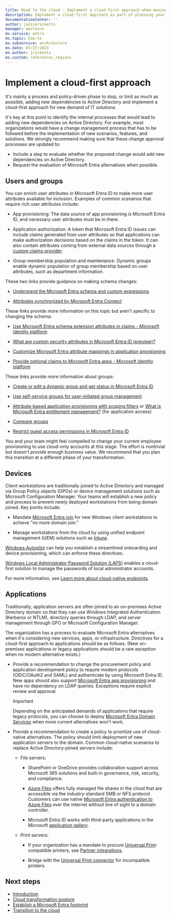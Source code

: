 ```yaml
---
title: Road to the cloud - Implement a cloud-first approach when moving identity and access management from Active Directory to Microsoft Entra ID
description: Implement a cloud-first approach as part of planning your migration of IAM from Active Directory to Microsoft Entra ID.
documentationCenter: ''
author: janicericketts
manager: martinco
ms.service: entra
ms.topic: how-to
ms.subservice: architecture
ms.date: 07/27/2023
ms.author: jricketts
ms.custom: references_regions
---
```

# Implement a cloud-first approach

It's mainly a process and policy-driven phase to stop, or limit as much as possible, adding new dependencies to Active Directory and implement a cloud-first approach for new demand of IT solutions.

It's key at this point to identify the internal processes that would lead to adding new dependencies on Active Directory. For example, most organizations would have a change management process that has to be followed before the implementation of new scenarios, features, and solutions. We strongly recommend making sure that these change approval processes are updated to:

- Include a step to evaluate whether the proposed change would add new dependencies on Active Directory.
- Request the evaluation of Microsoft Entra alternatives when possible.

## Users and groups

You can enrich user attributes in Microsoft Entra ID to make more user attributes available for inclusion. Examples of common scenarios that require rich user attributes include:

* App provisioning: The data source of app provisioning is Microsoft Entra ID, and necessary user attributes must be in there.

* Application authorization: A token that Microsoft Entra ID issues can include claims generated from user attributes so that applications can make authorization decisions based on the claims in the token. It can also contain attributes coming from external data sources through a [custom claims provider](~/identity-platform/custom-claims-provider-overview.md).

* Group membership population and maintenance: Dynamic groups enable dynamic population of group membership based on user attributes, such as department information.

These two links provide guidance on making schema changes:

* [Understand the Microsoft Entra schema and custom expressions](~/identity/hybrid/cloud-sync/concept-attributes.md)

* [Attributes synchronized by Microsoft Entra Connect](~/identity/hybrid/connect/reference-connect-sync-attributes-synchronized.md)

These links provide more information on this topic but aren't specific to changing the schema:

* [Use Microsoft Entra schema extension attributes in claims - Microsoft identity platform](~/identity-platform/schema-extensions.md)

* [What are custom security attributes in Microsoft Entra ID (preview)?](~/fundamentals/custom-security-attributes-overview.md)

* [Customize Microsoft Entra attribute mappings in application provisioning](~/identity/app-provisioning/customize-application-attributes.md)

* [Provide optional claims to Microsoft Entra apps - Microsoft identity platform](~/identity-platform/optional-claims.md)

These links provide more information about groups:

* [Create or edit a dynamic group and get status in Microsoft Entra ID](~/identity/users/groups-create-rule.md)

* [Use self-service groups for user-initiated group management](~/identity/users/groups-self-service-management.md)

* [Attribute-based application provisioning with scoping filters](~/identity/app-provisioning/define-conditional-rules-for-provisioning-user-accounts.md) or [What is Microsoft Entra entitlement management?](~/id-governance/entitlement-management-overview.md) (for application access)

* [Compare groups](/microsoft-365/admin/create-groups/compare-groups)

* [Restrict guest access permissions in Microsoft Entra ID](~/identity/users/users-restrict-guest-permissions.md)

You and your team might feel compelled to change your current employee provisioning to use cloud-only accounts at this stage. The effort is nontrivial but doesn't provide enough business value. We recommend that you plan this transition at a different phase of your transformation.

## Devices

Client workstations are traditionally joined to Active Directory and managed via Group Policy objects (GPOs) or device management solutions such as Microsoft Configuration Manager. Your teams will establish a new policy and process to prevent newly deployed workstations from being domain joined. Key points include:

* Mandate [Microsoft Entra join](~/identity/devices/concept-directory-join.md) for new Windows client workstations to achieve "no more domain join."

* Manage workstations from the cloud by using unified endpoint management (UEM) solutions such as [Intune](/mem/intune/fundamentals/what-is-intune).

[Windows Autopilot](/autopilot/windows-autopilot) can help you establish a streamlined onboarding and device provisioning, which can enforce these directives.

[Windows Local Administrator Password Solution (LAPS)](~/identity/devices/howto-manage-local-admin-passwords.md) enables a cloud-first solution to manage the passwords of local administrator accounts.

For more information, see [Learn more about cloud-native endpoints](/mem/solutions/cloud-native-endpoints/cloud-native-endpoints-overview).

## Applications

Traditionally, application servers are often joined to an on-premises Active Directory domain so that they can use Windows Integrated Authentication (Kerberos or NTLM), directory queries through LDAP, and server management through GPO or Microsoft Configuration Manager.

The organization has a process to evaluate Microsoft Entra alternatives when it's considering new services, apps, or infrastructure. Directives for a cloud-first approach to applications should be as follows. (New on-premises applications or legacy applications should be a rare exception when no modern alternative exists.)

* Provide a recommendation to change the procurement policy and application development policy to require modern protocols (OIDC/OAuth2 and SAML) and authenticate by using Microsoft Entra ID. New apps should also support [Microsoft Entra app provisioning](~/identity/app-provisioning/what-is-hr-driven-provisioning.md) and have no dependency on LDAP queries. Exceptions require explicit review and approval.

  > [!IMPORTANT]
  > Depending on the anticipated demands of applications that require legacy protocols, you can choose to deploy [Microsoft Entra Domain Services](/entra/identity/domain-services/overview) when more current alternatives won't work.

* Provide a recommendation to create a policy to prioritize use of cloud-native alternatives. The policy should limit deployment of new application servers to the domain. Common cloud-native scenarios to replace Active Directory-joined servers include:

   * File servers:

     * SharePoint or OneDrive provides collaboration support across Microsoft 365 solutions and built-in governance, risk, security, and compliance.

     * [Azure Files](/azure/storage/files/storage-files-introduction) offers fully managed file shares in the cloud that are accessible via the industry-standard SMB or NFS protocol. Customers can use native [Microsoft Entra authentication to Azure Files](/azure/virtual-desktop/create-profile-container-azure-ad) over the internet without line of sight to a domain controller.

     * Microsoft Entra ID works with third-party applications in the Microsoft [application gallery](/microsoft-365/enterprise/integrated-apps-and-azure-ads).

   * Print servers:

     * If your organization has a mandate to procure [Universal Print](/universal-print/)-compatible printers, see [Partner integrations](/universal-print/fundamentals/universal-print-partner-integrations).

     * Bridge with the [Universal Print connector](/universal-print/fundamentals/universal-print-connector-overview) for incompatible printers.

## Next steps

* [Introduction](road-to-the-cloud-introduction.md)
* [Cloud transformation posture](road-to-the-cloud-posture.md)
* [Establish a Microsoft Entra footprint](road-to-the-cloud-establish.md)
* [Transition to the cloud](road-to-the-cloud-migrate.md)
